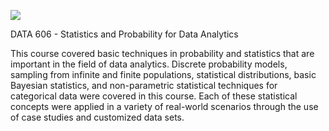 ![](https://sps.cuny.edu/sites/all/themes/cuny/assets/img/header_logo.png)

DATA 606 - Statistics and Probability for Data Analytics

This course covered basic techniques in probability and statistics that are important in the field of data analytics. Discrete probability models, sampling from infinite and finite populations, statistical distributions, basic Bayesian statistics, and non-parametric statistical techniques for categorical data were covered in this course. Each of these statistical concepts were applied in a variety of real-world scenarios through the use of case studies and customized data sets.
